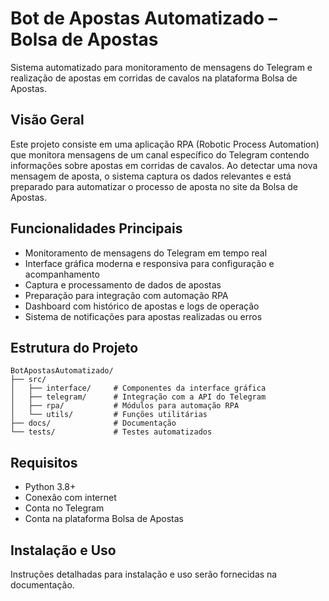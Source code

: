 # Bot de Apostas Automatizado – Bolsa de Apostas

Sistema automatizado para monitoramento de mensagens do Telegram e realização de apostas em corridas de cavalos na plataforma Bolsa de Apostas.

## Visão Geral

Este projeto consiste em uma aplicação RPA (Robotic Process Automation) que monitora mensagens de um canal específico do Telegram contendo informações sobre apostas em corridas de cavalos. Ao detectar uma nova mensagem de aposta, o sistema captura os dados relevantes e está preparado para automatizar o processo de aposta no site da Bolsa de Apostas.

## Funcionalidades Principais

- Monitoramento de mensagens do Telegram em tempo real
- Interface gráfica moderna e responsiva para configuração e acompanhamento
- Captura e processamento de dados de apostas
- Preparação para integração com automação RPA
- Dashboard com histórico de apostas e logs de operação
- Sistema de notificações para apostas realizadas ou erros

## Estrutura do Projeto

```
BotApostasAutomatizado/
├── src/
│   ├── interface/     # Componentes da interface gráfica
│   ├── telegram/      # Integração com a API do Telegram
│   ├── rpa/           # Módulos para automação RPA
│   └── utils/         # Funções utilitárias
├── docs/              # Documentação
└── tests/             # Testes automatizados
```

## Requisitos

- Python 3.8+
- Conexão com internet
- Conta no Telegram
- Conta na plataforma Bolsa de Apostas

## Instalação e Uso

Instruções detalhadas para instalação e uso serão fornecidas na documentação.
